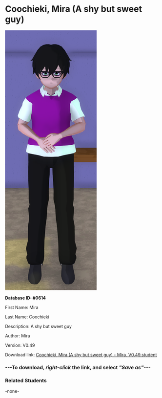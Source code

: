# Coochieki, Mira (A shy but sweet guy)

<img src="../../Files/Images/Coochieki, Mira (A shy but sweet guy).png" title="Coochieki, Mira (A shy but sweet guy) - Mira, V0.49">

**Database ID: #0614**

First Name: Mira

Last Name: Coochieki

Description: A shy but sweet guy

Author: Mira

Version: V0.49

Download link: <a href="https://raw.githubusercontent.com/Arbiter1223/Daigaku-Gurashi-Custom-Students/master/Files/Student%20Files/Coochieki%2C%20Mira%20(A%20shy%20but%20sweet%20guy)%20-%20Mira%2C%20V0.49.student">Coochieki, Mira (A shy but sweet guy) - Mira, V0.49.student</a>

### ---**To download, _right-click_ the link, and select _"Save as"_**---

### Related Students

-none-
